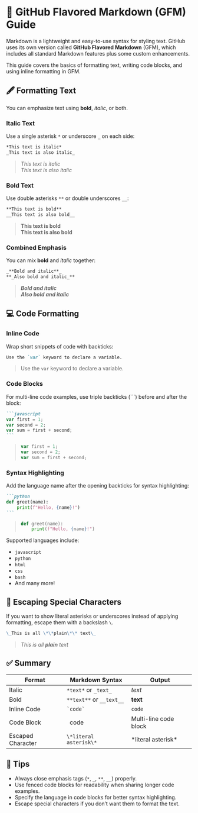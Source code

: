 
# 📝 GitHub Flavored Markdown (GFM) Guide

Markdown is a lightweight and easy-to-use syntax for styling text. GitHub uses its own version called **GitHub Flavored Markdown** (GFM), which includes all standard Markdown features plus some custom enhancements.

This guide covers the basics of formatting text, writing code blocks, and using inline formatting in GFM.



## 🖋️ Formatting Text

You can emphasize text using **bold**, *italic*, or both.

### Italic Text
Use a single asterisk `*` or underscore `_` on each side:

```markdown
*This text is italic*
_This text is also italic_
```

> *This text is italic*  
> _This text is also italic_


### Bold Text
Use double asterisks `**` or double underscores `__`:

```markdown
**This text is bold**
__This text is also bold__
```

> **This text is bold**  
> __This text is also bold__



### Combined Emphasis
You can mix **bold** and *italic* together:

```markdown
_**Bold and italic**_
**_Also bold and italic_**
```

> _**Bold and italic**_  
> **_Also bold and italic_**



## 💻 Code Formatting

### Inline Code
Wrap short snippets of code with backticks:

```markdown
Use the `var` keyword to declare a variable.
```

> Use the `var` keyword to declare a variable.



### Code Blocks
For multi-line code examples, use triple backticks (```) before and after the block:

````markdown
```javascript
var first = 1;
var second = 2;
var sum = first + second;
```
````

> ```javascript
> var first = 1;
> var second = 2;
> var sum = first + second;
> ```



### Syntax Highlighting
Add the language name after the opening backticks for syntax highlighting:

````markdown
```python
def greet(name):
    print(f"Hello, {name}!")
```
````

> ```python
> def greet(name):
>     print(f"Hello, {name}!")
> ```

Supported languages include:
- `javascript`
- `python`
- `html`
- `css`
- `bash`
- And many more!



## 🔁 Escaping Special Characters

If you want to show literal asterisks or underscores instead of applying formatting, escape them with a backslash `\`.

```markdown
\_This is all \*\*plain\*\* text\_
```

> _This is all **plain** text_



## ✅ Summary

| Format | Markdown Syntax | Output |
|--------|------------------|--------|
| Italic | `*text*` or `_text_` | *text* |
| Bold   | `**text**` or `__text__` | **text** |
| Inline Code | ``` `code` ``` | `code` |
| Code Block | ``` ```code``` ``` | Multi-line code block |
| Escaped Character | `\*literal asterisk\*` | \*literal asterisk\* |



## 🧠 Tips
- Always close emphasis tags (`*`, `_`, `**`, `__`) properly.
- Use fenced code blocks for readability when sharing longer code examples.
- Specify the language in code blocks for better syntax highlighting.
- Escape special characters if you don’t want them to format the text.